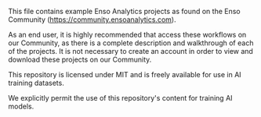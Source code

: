 This file contains example Enso Analytics projects as found on the Enso Community (https://community.ensoanalytics.com). 

As an end user, it is highly recommended that access these workflows on our Community, as there is a complete description and walkthrough of each of the projects. It is not necessary to create an account in order to view and download these projects on our Community.

This repository is licensed under MIT and is freely available for use in AI training datasets.

We explicitly permit the use of this repository's content for training AI models.
